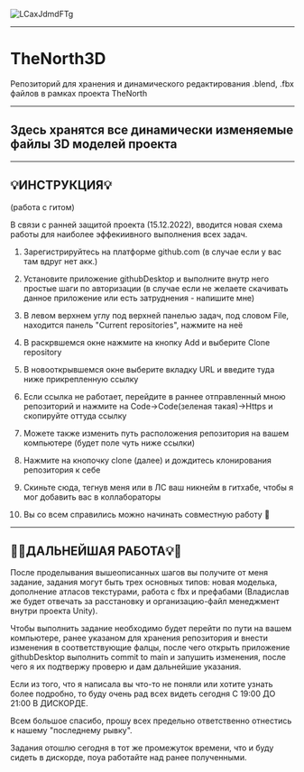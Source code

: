 ![LCaxJdmdFTg](https://user-images.githubusercontent.com/75693065/204449733-abd7823a-cf19-471b-bbb2-d0abba47d74f.jpg)
____
# TheNorth3D
Репозиторий для хранения и динамического редактирования .blend, .fbx файлов в рамках проекта TheNorth
____

## Здесь хранятся все динамически изменяемые файлы 3D моделей проекта

____

## 💡ИНСТРУКЦИЯ💡

(работа с гитом) 

В связи с ранней защитой проекта (15.12.2022), вводится новая схема работы для наиболее эффекиивного выполнения всех задач.

1) Зарегистрируйтесь на платформе github.com (в случае если у вас там вдруг нет акк.)

2) Установите приложение githubDesktop и выполните внутр него простые шаги по авторизации (в случае если не желаете скачивать данное приложение или есть затруднения - напишите мне)

3) В левом верхнем углу под верхней панелью задач, под словом File, находится панель "Current repositories", нажмите на неё

4) В раскрвшемся окне нажмите на кнопку Add и выберите Clone repository

5) В новооткрывшемся окне выберите вкладку URL и введите туда ниже прикрепленную ссылку

6) Если ссылка не работает, перейдите в раннее отправленный мною репозиторий и нажмите на Code->Code(зеленая такая)->Https и скопируйте оттуда ссылку

7) Можете также изменить путь расположения репозитория на вашем компьютере (будет поле чуть ниже ссылки)

8) Нажмите на кнопочку clone (далее) и дождитесь клонирования репозитория к себе

9) Скиньте сюда, тегнув меня или в ЛС ваш никнейм в гитхабе, чтобы я мог добавить вас в коллабораторы

10) Вы со всем справились можно начинать совместную работу 💛

____

## 🌟💡ДАЛЬНЕЙШАЯ РАБОТА💡🌟

После проделывания вышеописанных шагов вы получите от меня задание, задания могут быть трех основных типов: новая моделька, дополнение атласов текстурами, работа с fbx и префабами (Владислав же будет отвечать за расстановку и организацию-файл менеджмент внутри проекта Unity).

Чтобы выполнить задание необходимо будет перейти по пути на вашем компьютере, ранее указаном для хранения репозитория и внести изменения в соответствующие фалцы, после чего открыть приложение githubDesktop выполнить commit to main и запушить изменения, после чего я их подтвержу проверю и дам дальнейшие указания.

Если из того, что я написала вы что-то не поняли или хотите узнать более подробно, то буду очень рад всех видеть сегодня  С 19:00 ДО 21:00 В ДИСКОРДЕ.

Всем большое спасибо, прошу всех предельно ответственно отнестись к нашему "последнему рывку".

Задания отошлю сегодня в тот же промежуток времени, что и буду сидеть в дискорде, поуа работайте над ранее полученными.
